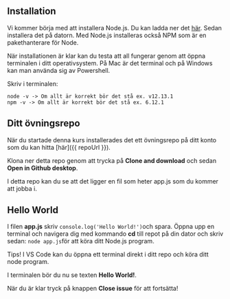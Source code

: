 ## Installation

Vi kommer börja med att installera Node.js. Du kan ladda ner det [här](https://nodejs.org/en/download/). Sedan installera det på datorn. Med Node.js installeras också NPM som är en pakethanterare för Node.

När installationen är klar kan du testa att all fungerar genom att öppna terminalen i ditt operativsystem. På Mac är det terminal och på Windows kan man använda sig av Powershell.

Skriv i terminalen:
```
node -v -> Om allt är korrekt bör det stå ex. v12.13.1
npm -v -> Om allt är korrekt bör det stå ex. 6.12.1
```

## Ditt övningsrepo

När du startade denna kurs installerades det ett övningsrepo på ditt konto som du kan hitta [här]({{ repoUrl }}).

Klona ner detta repo genom att trycka på **Clone and download** och sedan **Open in Github desktop**.

I detta repo kan du se att det ligger en fil som heter app.js som du kommer att jobba i.

## Hello World

I filen **app.js** skriv ```console.log('Hello World!')```och spara. Öppna upp en terminal och navigera dig med kommando **cd** till repot på din dator och skriv sedan:
```node app.js```för att köra ditt Node.js program.

Tips! I VS Code kan du öppna ett terminal direkt i ditt repo och köra ditt node program.

I terminalen bör du nu se texten **Hello World!**.

När du är klar tryck på knappen **Close issue** för att fortsätta!